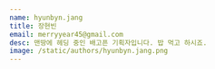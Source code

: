 ```yaml
---
name: hyunbyn.jang
title: 장현빈
email: merryyear45@gmail.com
desc: 맨땅에 헤딩 중인 배고픈 기획자입니다. 밥 먹고 하시죠.
image: /static/authors/hyunbyn.jang.png
---
```

